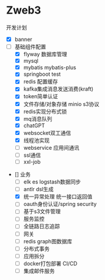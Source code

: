 # Zweb3
开发计划

- [x] banner
- [ ] 基础组件配置
    - [x]  flyway 数据库管理
    - [x]  mysql
    - [x]  mybatis mybatis-plus
    - [x]  springboot test
    - [x]  redis 配置缓存
    - [x]  kafka集成消息发送消费(kraft)
    - [x]  token简单认证
    - [x]  文件存储/对象存储 minio s3协议
    - [x]  redis实现分布式锁
    - [x]  mq消息队列
    - [x]  chatGPT
    - [x]  websocket双工通信
    - [x]  线程池实现
    - [ ]  webservice 应用间通讯
    - [ ]  ssl通信
    - [ ]  xxl-job
- [] 业务
    - [ ]  elk es logstash数据同步
    - [ ]  antlr dsl生成
    - [x]  统一异常处理 统一接口返回值
    - [ ]  oauth身份认证/spring security
    - [ ]  基于s3文件管理
    - [ ]  服务监控
    - [ ]  全链路日志追踪
    - [ ]  网关
    - [ ]  redis graph图数据库
    - [ ]  分布式事务
    - [ ]  应用拆分
    - [ ]  docker打包部署 CI/CD
    - [ ]  集成邮件服务